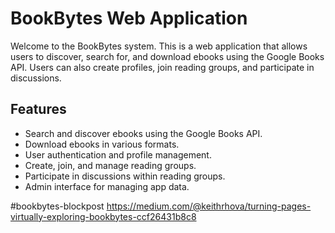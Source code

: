 
# BookBytes Web Application

Welcome to the BookBytes system. This is a web application that allows users to discover, search for, and download ebooks using the Google Books API. Users can also create profiles, join reading groups, and participate in discussions.




## Features

- Search and discover ebooks using the Google Books API.
- Download ebooks in various formats.
- User authentication and profile management.
- Create, join, and manage reading groups.
- Participate in discussions within reading groups.
- Admin interface for managing app data.

#bookbytes-blockpost
https://medium.com/@keithrhova/turning-pages-virtually-exploring-bookbytes-ccf26431b8c8

